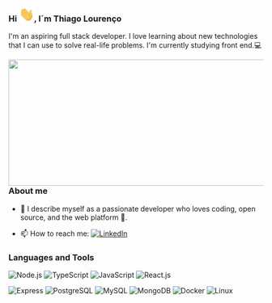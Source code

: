 ### Hi <img src="./assets/hi.gif" width="30">, I´m Thiago Lourenço

I'm an aspiring full stack developer. I love learning about new technologies that I can use to solve real-life problems. I'm currently studying front end.💻


<img align="right" height="250" width="575" alt="" src="./assets/js.gif" />

 
### About me
- 🚀 I describe myself as a passionate developer who loves coding, open source, and the web platform :blue_heart:.

- <span> 📫 How to reach me: [<img src="https://img.shields.io/badge/LinkedIn-%230077B5.svg?&style=flat-square&logo=linkedin&logoColor=white" alt="LinkedIn" />][linkedin]</span>

### Languages and Tools
![Node.js](https://img.shields.io/badge/Node.js-black?style=flat-square&logo=node.js)
![TypeScript](https://img.shields.io/badge/TypeScript-black?style=flat-square&logo=typescript)
![JavaScript](https://img.shields.io/badge/JavaScript-black?style=flat-square&logo=javascript)
![React.js](https://img.shields.io/badge/React.js-black?style=flat-square&logo=react)


![Express](https://img.shields.io/badge/Express-black?style=flat-square&logo=express)
![PostgreSQL](https://img.shields.io/badge/PostgreSQL-black?style=flat-square&logo=postgresql)
![MySQL](https://img.shields.io/badge/MySQL-black?style=flat-square&logo=mysql)
![MongoDB](https://img.shields.io/badge/MongoDB-black?style=flat-square&logo=mongodb)
![Docker](https://img.shields.io/badge/Docker-black?style=flat-square&logo=docker)
![Linux](https://img.shields.io/badge/Linux-black?style=flat-square&logo=linux)

[linkedin]: https://www.linkedin.com/in/thilourenco/

